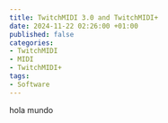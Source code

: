 ```yaml
---
title: TwitchMIDI 3.0 and TwitchMIDI+
date: 2024-11-22 02:26:00 +01:00
published: false
categories:
- TwitchMIDI
- MIDI
- TwitchMIDI+
tags:
- Software
---
```


hola mundo